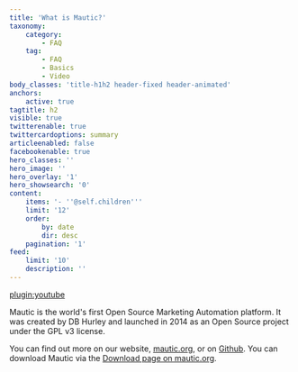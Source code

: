 ```yaml
---
title: 'What is Mautic?'
taxonomy:
    category:
        - FAQ
    tag:
        - FAQ
        - Basics
        - Video
body_classes: 'title-h1h2 header-fixed header-animated'
anchors:
    active: true
tagtitle: h2
visible: true
twitterenable: true
twittercardoptions: summary
articleenabled: false
facebookenable: true
hero_classes: ''
hero_image: ''
hero_overlay: '1'
hero_showsearch: '0'
content:
    items: '- ''@self.children'''
    limit: '12'
    order:
        by: date
        dir: desc
    pagination: '1'
feed:
    limit: '10'
    description: ''
---
```


[plugin:youtube](https://www.youtube.com/watch?v=yKgaIoElsWU)

Mautic is the world's first Open Source Marketing Automation platform. It was created by DB Hurley and launched in 2014 as an Open Source project under the GPL v3 license. 

You can find out more on our website, [mautic.org][mautic], or on [Github][mautic-github]. You can download Mautic via the [Download page on mautic.org][mautic-download].

[mautic]: <https://www.mautic.org>
[mautic-github]: <https://www.github.com/mautic/mautic>
[mautic-download]: <https://www.mautic.org/download>